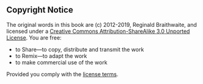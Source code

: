 ## Copyright Notice

The original words in this book are (c) 2012-2019, Reginald Braithwaite, and licensed under a [Creative Commons Attribution-ShareAlike 3.0 Unported License][license]. You are free:

* to Share—to copy, distribute and transmit the work
* to Remix—to adapt the work
* to make commercial use of the work

Provided you comply with the [license terms][license].

[license]: http://creativecommons.org/licenses/by-sa/3.0/deed.en_US "Creative Commons Attribution-ShareAlike 3.0 Unported License"
